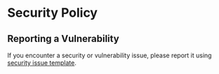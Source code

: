 # Security Policy

## Reporting a Vulnerability

If you encounter a security or vulnerability issue, please report it using [security issue template](security/advisories/new).
